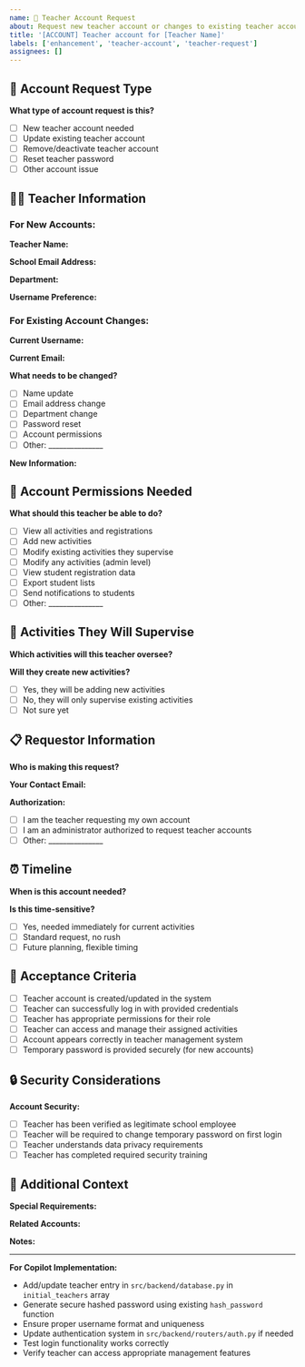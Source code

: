```yaml
---
name: 👤 Teacher Account Request
about: Request new teacher account or changes to existing teacher accounts
title: '[ACCOUNT] Teacher account for [Teacher Name]'
labels: ['enhancement', 'teacher-account', 'teacher-request']
assignees: []
---
```


## 👤 Account Request Type

**What type of account request is this?**
<!-- Check one -->
- [ ] New teacher account needed
- [ ] Update existing teacher account
- [ ] Remove/deactivate teacher account
- [ ] Reset teacher password
- [ ] Other account issue

## 👨‍🏫 Teacher Information

### For New Accounts:
**Teacher Name:**
<!-- Full name as it should appear in the system -->

**School Email Address:**
<!-- Must be school domain email -->

**Department:**
<!-- Which department/subject area -->

**Username Preference:**
<!-- Preferred username for login (if different from email) -->

### For Existing Account Changes:
**Current Username:**
<!-- Current login username -->

**Current Email:**
<!-- Current email on file -->

**What needs to be changed?**
<!-- Check all that apply -->
- [ ] Name update
- [ ] Email address change
- [ ] Department change
- [ ] Password reset
- [ ] Account permissions
- [ ] Other: _______________

**New Information:**
<!-- Provide the updated details -->

## 🔐 Account Permissions Needed

**What should this teacher be able to do?**
<!-- Check all that apply -->
- [ ] View all activities and registrations
- [ ] Add new activities
- [ ] Modify existing activities they supervise
- [ ] Modify any activities (admin level)
- [ ] View student registration data
- [ ] Export student lists
- [ ] Send notifications to students
- [ ] Other: _______________

## 🎯 Activities They Will Supervise

**Which activities will this teacher oversee?**
<!-- List specific activities or "TBD" if not yet determined -->

**Will they create new activities?**
- [ ] Yes, they will be adding new activities
- [ ] No, they will only supervise existing activities
- [ ] Not sure yet

## 📋 Requestor Information

**Who is making this request?**
<!-- Your name and role -->

**Your Contact Email:**
<!-- Your school email address -->

**Authorization:**
<!-- Check one -->
- [ ] I am the teacher requesting my own account
- [ ] I am an administrator authorized to request teacher accounts
- [ ] Other: _______________

## ⏰ Timeline

**When is this account needed?**
<!-- Specific date or "ASAP" -->

**Is this time-sensitive?**
- [ ] Yes, needed immediately for current activities
- [ ] Standard request, no rush
- [ ] Future planning, flexible timing

## 🎯 Acceptance Criteria
<!-- The following will be completed when this request is fulfilled -->

- [ ] Teacher account is created/updated in the system
- [ ] Teacher can successfully log in with provided credentials
- [ ] Teacher has appropriate permissions for their role
- [ ] Teacher can access and manage their assigned activities
- [ ] Account appears correctly in teacher management system
- [ ] Temporary password is provided securely (for new accounts)

## 🔒 Security Considerations

**Account Security:**
<!-- Check all that apply -->
- [ ] Teacher has been verified as legitimate school employee
- [ ] Teacher will be required to change temporary password on first login
- [ ] Teacher understands data privacy requirements
- [ ] Teacher has completed required security training

## 📝 Additional Context

**Special Requirements:**
<!-- Any special access needs or limitations -->

**Related Accounts:**
<!-- Any other teacher accounts this relates to -->

**Notes:**
<!-- Any other relevant information -->

---
**For Copilot Implementation:**
- Add/update teacher entry in `src/backend/database.py` in `initial_teachers` array
- Generate secure hashed password using existing `hash_password` function
- Ensure proper username format and uniqueness
- Update authentication system in `src/backend/routers/auth.py` if needed
- Test login functionality works correctly
- Verify teacher can access appropriate management features